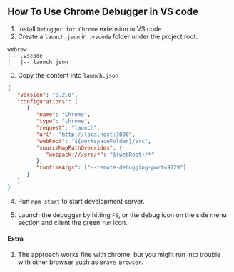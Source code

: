 ## How To Use Chrome Debugger in VS code

1. Install `Debugger for Chrome` extension in VS code
2. Create a `launch.json` in `.vscode` folder under the project root.

```
webrew
|-- .vscode
|   |-- launch.json
```

3. Copy the content into `launch.json`

```json
{
   "version": "0.2.0",
   "configurations": [
      {
         "name": "Chrome",
         "type": "chrome",
         "request": "launch",
         "url": "http://localhost:3000",
         "webRoot": "${workspaceFolder}/src",
         "sourceMapPathOverrides": {
            "webpack:///src/*": "${webRoot}/*"
         },
         "runtimeArgs": ["--remote-debugging-port=9229"]
      }
   ]
}
```

4. Run `npm start` to start development server.

5. Launch the debugger by hitting `F5`, or the debug icon on the side menu section and client the green `run` icon.

#### Extra

1. The approach works fine with chrome, but you might run into trouble with other browser such as `Brave Browser`.
